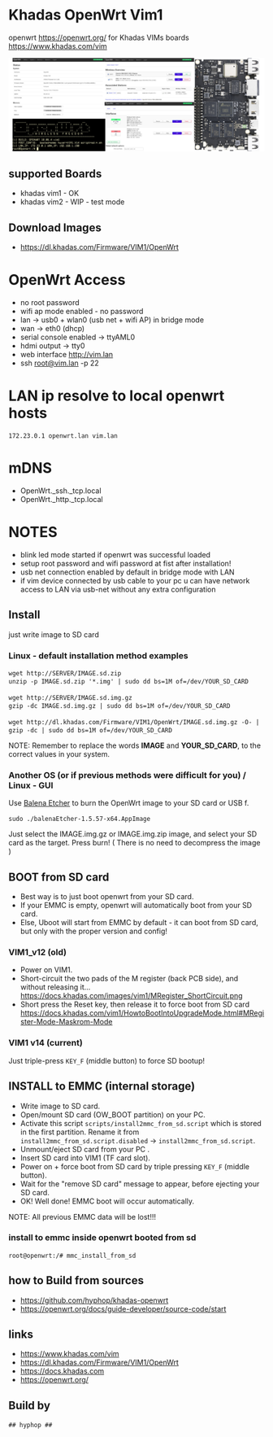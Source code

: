 # Khadas OpenWrt Vim1

openwrt https://openwrt.org/ for Khadas VIMs boards https://www.khadas.com/vim

![Khadas vims openwrt](pics/khadas_vim1_openwrt.jpg)

## supported Boards

+ khadas vim1 - OK
+ khadas vim2 - WIP - test mode

## Download Images

+ https://dl.khadas.com/Firmware/VIM1/OpenWrt

# OpenWrt Access

+ no root password
+ wifi ap mode enabled - no password
+ lan -> usb0 + wlan0 (usb net + wifi AP) in bridge mode
+ wan -> eth0 (dhcp)
+ serial console enabled -> ttyAML0
+ hdmi output -> tty0
+ web interface http://vim.lan
+ ssh root@vim.lan -p 22

# LAN ip resolve to local openwrt hosts

    172.23.0.1 openwrt.lan vim.lan

# mDNS

+ OpenWrt._ssh._tcp.local
+ OpenWrt._http._tcp.local

# NOTES

+ blink led mode started if openwrt was successful loaded
+ setup root password and wifi password at fist after installation!
+ usb net connection enabled by default in bridge mode with LAN
+ if vim device connected by usb cable to your pc u can have network access to LAN via usb-net without any extra configuration

## Install

just write image to SD card

### Linux - default installation method examples

    wget http://SERVER/IMAGE.sd.zip
    unzip -p IMAGE.sd.zip '*.img' | sudo dd bs=1M of=/dev/YOUR_SD_CARD

    wget http://SERVER/IMAGE.sd.img.gz
    gzip -dc IMAGE.sd.img.gz | sudo dd bs=1M of=/dev/YOUR_SD_CARD

    wget http://dl.khadas.com/Firmware/VIM1/OpenWrt/IMAGE.sd.img.gz -O- | gzip -dc | sudo dd bs=1M of=/dev/YOUR_SD_CARD

NOTE: Remember to replace the words **IMAGE** and **YOUR_SD_CARD**, to the correct values in your system.

### Another OS (or if previous methods were difficult for you) /  Linux - GUI

Use [Balena Etcher](https://www.balena.io/etcher/) to burn the OpenWrt image to your SD card or USB f.

    sudo ./balenaEtcher-1.5.57-x64.AppImage

Just select the IMAGE.img.gz or IMAGE.img.zip image, and select your SD card as the target. Press burn!
( There is no need to decompress the image )

## BOOT from SD card

+ Best way is to just boot openwrt from your SD card.
+ If your EMMC is empty, openwrt will automatically boot from your SD card.
+ Else, Uboot will start from EMMC by default - it can boot from SD card, but only with the proper version and config!

### VIM1_v12 (old)

* Power on VIM1.
* Short-circuit the two pads of the M register (back PCB side), and without releasing it… https://docs.khadas.com/images/vim1/MRegister_ShortCircuit.png
* Short press the Reset key, then release it to force boot from SD card
https://docs.khadas.com/vim1/HowtoBootIntoUpgradeMode.html#MRegister-Mode-Maskrom-Mode

### VIM1 v14 (current)

Just triple-press `KEY_F` (middle button) to force SD bootup!

## INSTALL to EMMC (internal storage)

* Write image to SD card.
* Open/mount SD card (OW_BOOT partition) on your PC.
* Activate this script `scripts/install2mmc_from_sd.script` which is stored in the first partition. Rename it from `install2mmc_from_sd.script.disabled` -> `install2mmc_from_sd.script`.
* Unmount/eject SD card from your PC .
* Insert SD card into VIM1 (TF card slot).
* Power on + force boot from SD card by triple pressing `KEY_F` (middle button).
* Wait for the "remove SD card" message to appear, before ejecting your SD card.
* OK! Well done! EMMC boot will occur automatically.

NOTE: All previous EMMC data will be lost!!!

### install to emmc inside openwrt booted from sd

    root@openwrt:/# mmc_install_from_sd

## how to Build from sources

+ https://github.com/hyphop/khadas-openwrt
+ https://openwrt.org/docs/guide-developer/source-code/start

## links

+ https://www.khadas.com/vim
+ https://dl.khadas.com/Firmware/VIM1/OpenWrt
+ https://docs.khadas.com
+ https://openwrt.org/

## Build by

    ## hyphop ##
